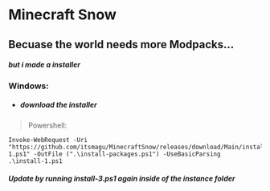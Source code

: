 # **Minecraft Snow**
## Becuase the world needs more Modpacks...
##### but i made a installer

### Windows:
* ##### download the installer
>Powershell:
```
Invoke-WebRequest -Uri "https://github.com/itsmagu/MinecraftSnow/releases/download/Main/install-1.ps1" -OutFile (".\install-packages.ps1") -UseBasicParsing
.\install-1.ps1
```
##### Update by running install-3.ps1 again inside of the instance folder
